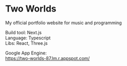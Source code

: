 # Two Worlds

My official portfolio website for music and programming

Build tool: Next.js  
Language: Typescript  
Libs: React, Three.js

Google App Engine:  
https://two-worlds-87.lm.r.appspot.com/
